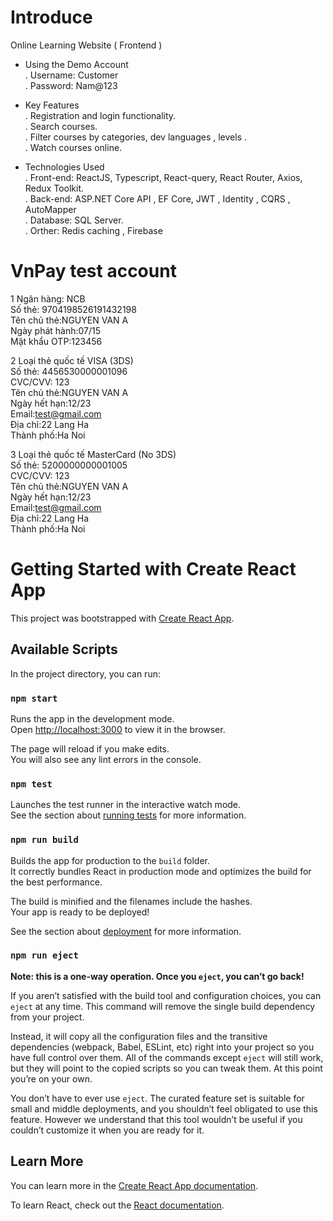 # Introduce

Online Learning Website ( Frontend )<br>

-   Using the Demo Account <br>
    . Username: Customer <br>
    . Password: Nam@123 <br>

-   Key Features <br>
    . Registration and login functionality. <br>
    . Search courses. <br>
    . Filter courses by categories, dev languages , levels . <br>
    . Watch courses online. <br>

-   Technologies Used<br>
    . Front-end: ReactJS, Typescript, React-query, React Router, Axios, Redux Toolkit. <br>
    . Back-end: ASP.NET Core API , EF Core, JWT , Identity , CQRS , AutoMapper <br>
    . Database: SQL Server. <br>
    . Orther: Redis caching , Firebase <br>

# VnPay test account

1
Ngân hàng: NCB<br>
Số thẻ: 9704198526191432198<br>
Tên chủ thẻ:NGUYEN VAN A<br>
Ngày phát hành:07/15<br>
Mật khẩu OTP:123456<br>

2
Loại thẻ quốc tế VISA (3DS)<br>
Số thẻ: 4456530000001096<br>
CVC/CVV: 123<br>
Tên chủ thẻ:NGUYEN VAN A<br>
Ngày hết hạn:12/23<br>
Email:test@gmail.com<br>
Địa chỉ:22 Lang Ha<br>
Thành phố:Ha Noi<br>

3
Loại thẻ quốc tế MasterCard (No 3DS)<br>
Số thẻ: 5200000000001005<br>
CVC/CVV: 123<br>
Tên chủ thẻ:NGUYEN VAN A<br>
Ngày hết hạn:12/23<br>
Email:test@gmail.com<br>
Địa chỉ:22 Lang Ha<br>
Thành phố:Ha Noi<br>

# Getting Started with Create React App

This project was bootstrapped with [Create React App](https://github.com/facebook/create-react-app).

## Available Scripts

In the project directory, you can run:

### `npm start`

Runs the app in the development mode.\
Open [http://localhost:3000](http://localhost:3000) to view it in the browser.

The page will reload if you make edits.\
You will also see any lint errors in the console.

### `npm test`

Launches the test runner in the interactive watch mode.\
See the section about [running tests](https://facebook.github.io/create-react-app/docs/running-tests) for more information.

### `npm run build`

Builds the app for production to the `build` folder.\
It correctly bundles React in production mode and optimizes the build for the best performance.

The build is minified and the filenames include the hashes.\
Your app is ready to be deployed!

See the section about [deployment](https://facebook.github.io/create-react-app/docs/deployment) for more information.

### `npm run eject`

**Note: this is a one-way operation. Once you `eject`, you can’t go back!**

If you aren’t satisfied with the build tool and configuration choices, you can `eject` at any time. This command will remove the single build dependency from your project.

Instead, it will copy all the configuration files and the transitive dependencies (webpack, Babel, ESLint, etc) right into your project so you have full control over them. All of the commands except `eject` will still work, but they will point to the copied scripts so you can tweak them. At this point you’re on your own.

You don’t have to ever use `eject`. The curated feature set is suitable for small and middle deployments, and you shouldn’t feel obligated to use this feature. However we understand that this tool wouldn’t be useful if you couldn’t customize it when you are ready for it.

## Learn More

You can learn more in the [Create React App documentation](https://facebook.github.io/create-react-app/docs/getting-started).

To learn React, check out the [React documentation](https://reactjs.org/).
